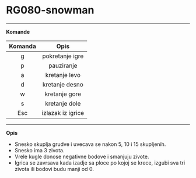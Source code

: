# RG080-snowman

***

**Komande**

| Komanda       |   Opis             |
|   :---:       |   :---:            |
|   g           |  pokretanje igre   |
|   p           |  pauziranje        |
|   a           |  kretanje levo     |
|   d           |  kretanje desno    |
|   w           |  kretanje gore     |
|   s           |  kretanje dole     |
|   Esc         |  izlazak iz igrice |

***

**Opis**

* Snesko skuplja grudve i uvecava se nakon 5, 10 i 15 skupljenih.
* Snesko ima 3 zivota.
* Vrele kugle donose negativne bodove i smanjuju zivote.
* Igrica se zavrsava kada izadje sa ploce po kojoj se krece, izgubi sva tri zivota ili bodovi budu manji od 0.
